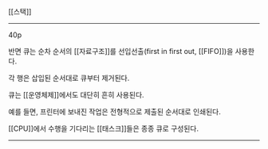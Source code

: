 [[스택]]

***

40p

반면 큐는 순차 순서의 [[자료구조]]를 선입선출(first in first out, [[FIFO]])을 사용한다.

각 행은 삽입된 순서대로 큐부터 제거된다.

큐는 [[운영체제]]에서도 대단히 흔히 사용된다.

예를 들면, 프린터에 보내진 작업은 전형적으로 제출된 순서대로 인쇄된다.

[[CPU]]에서 수행을 기다리는 [[태스크]]들은 종종 큐로 구성된다.

***